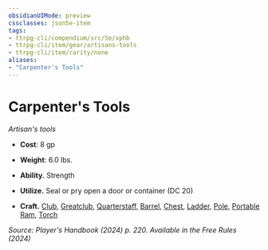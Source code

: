 ```yaml
---
obsidianUIMode: preview
cssclasses: json5e-item
tags:
- ttrpg-cli/compendium/src/5e/xphb
- ttrpg-cli/item/gear/artisans-tools
- ttrpg-cli/item/rarity/none
aliases: 
- "Carpenter's Tools"
---
```

# Carpenter's Tools
*Artisan's tools*  


- **Cost**: 8 gp
- **Weight**: 6.0 lbs.

- **Ability.** Strength  
- **Utilize.** Seal or pry open a door or container (DC 20)  
- **Craft.** [Club](Misc%20Files/CLI/compendium/items/club-xphb.md), [Greatclub](Misc%20Files/CLI/compendium/items/greatclub-xphb.md), [Quarterstaff](Misc%20Files/CLI/compendium/items/quarterstaff-xphb.md), [Barrel](Misc%20Files/CLI/compendium/items/barrel-xphb.md), [Chest](Misc%20Files/CLI/compendium/items/chest-xphb.md), [Ladder](Misc%20Files/CLI/compendium/items/ladder-xphb.md), [Pole](Misc%20Files/CLI/compendium/items/pole-xphb.md), [Portable Ram](Misc%20Files/CLI/compendium/items/portable-ram-xphb.md), [Torch](Misc%20Files/CLI/compendium/items/torch-xphb.md)  

*Source: Player's Handbook (2024) p. 220. Available in the Free Rules (2024)*